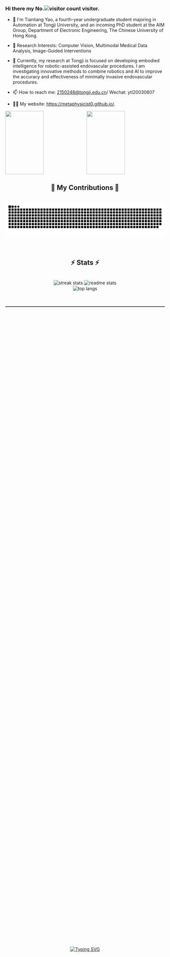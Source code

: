 ### Hi there my No.![visitor count](https://profile-counter.glitch.me/Metaphysicist0/count.svg) visitor.

- 👋 I'm Tianliang Yao, a fourth-year undergraduate student majoring in Automation at Tongji University, and an incoming PhD student at the AIM Group, Department of Electronic Engineering, The Chinese University of Hong Kong.

- 🔭 Research Interests: Computer Vision, Multimodal Medical Data Analysis, Image-Guided Interventions
- 🌱 Currently, my research at Tongji is focused on developing embodied intelligence for robotic-assisted endovascular procedures. I am investigating innovative methods to combine robotics and AI to improve the accuracy and effectiveness of minimally invasive endovascular procedures.
 
- 📫 How to reach me: 2150248@tongji.edu.cn/ Wechat: ytl20030607
- 🧑‍💻 My website: https://metaphysicist0.github.io/.

<div style="display: flex; justify-content: space-between;">
    <img src="https://github-readme-stats.vercel.app/api?username=Metaphysicist0&show_icons=true&theme=tokyonight&count_private=true" style="width: 49%; height: 200px;"/>
    <img src="https://github-readme-stats.vercel.app/api/top-langs/?username=Metaphysicist0&theme=tokyonight&layout=compact" style="width: 49%; height: 200px;"/>
</div>

<div align="center">
  <h2>🐍 My Contributions 🐍</h2>
  <br>
  <img alt="snake eating my contributions" src="https://github.com/GiggleWang/GiggleWang/blob/output/github-contribution-grid-snake.svg" />
  <br/><br/><br/>
</div>
<h2 align="center">⚡ Stats ⚡</h2>
<br>
<div align="center">
  <!-- Streak Stats -->
  <img width=390 src="https://streak-stats.demolab.com/?user=GiggleWang&count_private=true&theme=react&border_radius=10" alt="streak stats"/>
  <!-- General GitHub Stats -->
  <img width=390 src="https://github-readme-stats.vercel.app/api?username=GiggleWang&count_private=true&show_icons=true&theme=react&rank_icon=github&border_radius=10" alt="readme stats" />
  <br/>
  <!-- Most Used Languages -->
  <img width=325 align="center" src="https://github-readme-stats.vercel.app/api/top-langs/?username=GiggleWang&hide=HTML,Makefile&langs_count=8&layout=compact&theme=react&border_radius=10&size_weight=0.5&count_weight=0.5" alt="top langs" />
</div>
<br/><br/>
<hr style="height:2px;border:none;color:#333;background-color:#333;" />
<br/>
<div style="display: flex; justify-content: center; align-items: center; height: 100vh; overflow: hidden;align="center";">
    <a href="https://git.io/typing-svg">
        <img src="http://readme-typing-svg.herokuapp.com?font=Fira+Code&pause=1000&color=80F738&width=800&height=200&lines=Giggle%2C+what's+your+interest%3F;Are+you+doing+something+you+are+interested+in%3F;Never+be+a+boring+man~" alt="Typing SVG" />
    </a>
</div>
